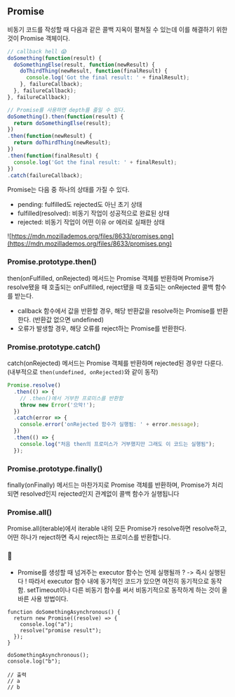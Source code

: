 ## Promise

비동기 코드를 작성할 때 다음과 같은 콜백 지옥이 펼쳐질 수 있는데 이를 해결하기 위한 것이 Promise 객체이다.

```jsx
// callback hell 😱
doSomething(function(result) {
  doSomethingElse(result, function(newResult) {
    doThirdThing(newResult, function(finalResult) {
      console.log('Got the final result: ' + finalResult);
    }, failureCallback);
  }, failureCallback);
}, failureCallback);

// Promise를 사용하면 depth를 줄일 수 있다.
doSomething().then(function(result) {
  return doSomethingElse(result);
})
.then(function(newResult) {
  return doThirdThing(newResult);
})
.then(function(finalResult) {
  console.log('Got the final result: ' + finalResult);
})
.catch(failureCallback);
```

Promise는 다음 중 하나의 상태를 가질 수 있다.

- pending: fulfilled도 rejected도 아닌 초기 상태
- fulfilled(resolved): 비동기 작업이 성공적으로 완료된 상태
- rejected: 비동기 작업이 어떤 이유 or 에러로 실패한 상태

![https://mdn.mozillademos.org/files/8633/promises.png](https://mdn.mozillademos.org/files/8633/promises.png)

### Promise.prototype.then()

then(onFulfilled, onRejected) 메서드는 Promise 객체를 반환하며 Promise가 resolve됐을 때 호출되는 onFulfilled, reject됐을 때 호출되는 onRejected 콜백 함수를 받는다.

- callback 함수에서 값을 반환할 경우, 해당 반환값을 resolve하는 Promise를 반환한다. (반환값 없으면 undefined)
- 오류가 발생할 경우, 해당 오류를 reject하는 Promise를 반환한다.

### Promise.prototype.catch()

catch(onRejected) 메서드는 Promise 객체를 반환하며 rejected된 경우만 다룬다. (내부적으로 `then(undefined, onRejected)`와 같이 동작)

```jsx
Promise.resolve()
  .then(() => {
    // .then()에서 거부한 프로미스를 반환함
    throw new Error('으악!');
  })
  .catch(error => {
    console.error('onRejected 함수가 실행됨: ' + error.message);
  })
  .then(() => { 
    console.log("처음 then의 프로미스가 거부했지만 그래도 이 코드는 실행됨");
  });
```

### Promise.prototype.finally()

finally(onFinally) 메서드는 마찬가지로 Promise 객체를 반환하며, Promise가 처리되면 resolved인지 rejected인지 관계없이 콜백 함수가 실행됩니다

### Promise.all()

 Promise.all(iterable)에서 iterable 내의 모든 Promise가 resolve하면 resolve하고, 어떤 하나가 reject하면 즉시 reject하는 프로미스를 반환합니다.
 
 ### 🤔
- Promise를 생성할 때 넘겨주는 executor 함수는 언제 실행될까 ? -> 즉시 실행된다 ! 따라서 executor 함수 내에 동기적인 코드가 있으면 여전히 동기적으로 동작함. setTimeout이나 다른 비동기 함수를 써서 비동기적으로 동작하게 하는 것이 올바른 사용 방법이다.
```
function doSomethingAsynchronous() {
  return new Promise((resolve) => {
    console.log("a");
    resolve("promise result");
  });
}

doSomethingAsynchronous();
console.log("b");

// 출력
// a
// b
```

